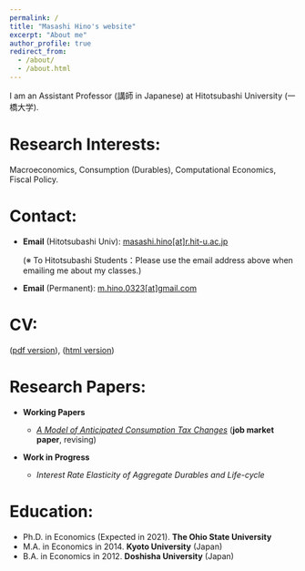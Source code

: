 ```yaml
---
permalink: /
title: "Masashi Hino's website"
excerpt: "About me"
author_profile: true
redirect_from: 
  - /about/
  - /about.html
---
```


I am an Assistant Professor (講師 in Japanese) at Hitotsubashi University (一橋大学). 

Research Interests:
======
Macroeconomics, Consumption (Durables), Computational Economics, Fiscal Policy.

Contact:
======
* **Email** (Hitotsubashi Univ): [masashi.hino[at]r.hit-u.ac.jp](mailto:masashi.hino@r.hit-u.ac.jp)

  (※ To Hitotsubashi Students：Please use the email address above when emailing me about my classes.)

* **Email** (Permanent): [m.hino.0323[at]gmail.com](mailto:m.hino.0323@gmail.com)


CV:
======
([pdf version](/files/Hino_CV.pdf)), ([html version](https://masashihino.github.io/cv/))

Research Papers:
======
* **Working Papers**

  * *[A Model of Anticipated Consumption Tax Changes](/files/Hino_CT_Irr_paper_2021Jan.pdf)* (**job market paper**, revising)
  
  
* **Work in Progress**
  * *Interest Rate Elasticity of Aggregate Durables and Life-cycle*

Education:
=====
* Ph.D. in Economics (Expected in 2021). **The Ohio State University**
* M.A. in Economics in 2014. **Kyoto University** (Japan)
* B.A. in Economics in 2012. **Doshisha University** (Japan)


